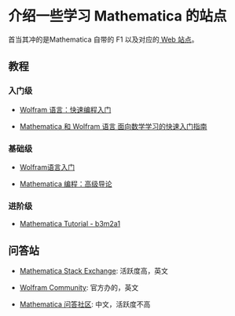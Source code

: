 # 介绍一些学习 Mathematica 的站点

首当其冲的是Mathematica 自带的 F1 以及对应的[ Web 站点](http://reference.wolfram.com/language/)。

## 教程

### 入门级

- [Wolfram 语言：快速编程入门](https://www.wolfram.com/language/fast-introduction-for-programmers/zh/)

- [Mathematica 和 Wolfram 语言 面向数学学习的快速入门指南](https://www.wolfram.com/language/fast-introduction-for-math-students/zh/)

### 基础级

- [Wolfram语言入门](http://www.wolfram.com/language/elementary-introduction/preface.html)

- [Mathematica 编程：高级导论](http://www.mathcraft.org/wiki/index.php?title=Mathematica_%E7%BC%96%E7%A8%8B%EF%BC%9A%E9%AB%98%E7%BA%A7%E5%AF%BC%E8%AE%BA)

### 进阶级

- [Mathematica Tutorial - b3m2a1](https://mresources.github.io/tutorial/)

## 问答站

- [Mathematica Stack Exchange](https://mathematica.stackexchange.com): 活跃度高，英文

- [Wolfram Community](https://community.wolfram.com/): 官方办的，英文

- [Mathematica 问答社区](https://mmaqa.com/qa/): 中文，活跃度不高